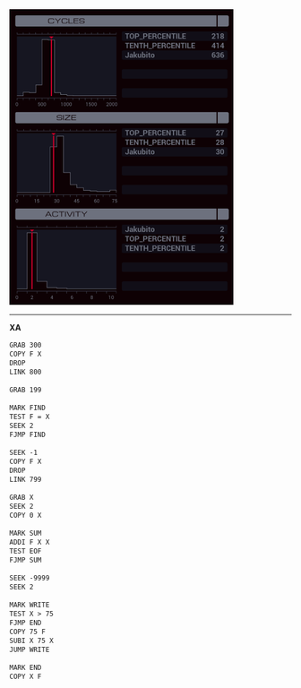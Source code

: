<img src="histogram.png" width="400" />

---

**XA**

```
GRAB 300
COPY F X
DROP
LINK 800

GRAB 199

MARK FIND
TEST F = X
SEEK 2
FJMP FIND

SEEK -1
COPY F X
DROP
LINK 799

GRAB X
SEEK 2
COPY 0 X

MARK SUM
ADDI F X X
TEST EOF
FJMP SUM

SEEK -9999
SEEK 2

MARK WRITE
TEST X > 75
FJMP END
COPY 75 F
SUBI X 75 X
JUMP WRITE

MARK END
COPY X F
```
